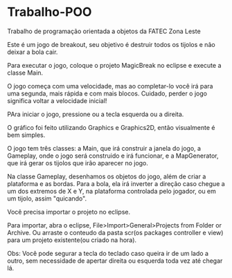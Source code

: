 # Trabalho-POO

Trabalho de programação orientada a objetos da FATEC Zona Leste

Este é um jogo de breakout, seu objetivo é destruir todos os tijolos e não deixar a bola cair.

Para executar o jogo, coloque o projeto MagicBreak no eclipse e execute a classe Main.

O jogo começa com uma velocidade, mas ao completar-lo você irá para uma segunda, mais rápida e com mais blocos. Cuidado, perder o jogo significa voltar a velocidade inicial!

PAra iniciar o jogo, pressione ou a tecla esquerda ou a direita.

O gráfico foi feito utilizando Graphics e Graphics2D, então visualmente é bem simples.

O jogo tem três classes: a Main, que irá construir a janela do jogo, a Gameplay, onde o jogo será construido e irá funcionar, e a MapGenerator, que irá gerar os tijolos que irão aparecer no jogo.

Na classe Gameplay, desenhamos os objetos do jogo, além de criar a plataforma e as bordas. Para a bola, ela irá inverter a direção caso chegue a um dos extremos de X e Y, na plataforma controlada pelo jogador, ou em um tijolo, assim "quicando".

Você precisa importar o projeto no eclipse.

Para importar, abra o eclipse, File>Import>General>Projects from Folder or Archive.
Ou arraste o conteudo da pasta scr(os packages controller e view) para um projeto existente(ou criado na hora).

Obs: Você pode segurar a tecla do teclado caso queira ir de um lado a outro, sem necessidade de apertar direita ou esquerda toda vez até chegar lá.
